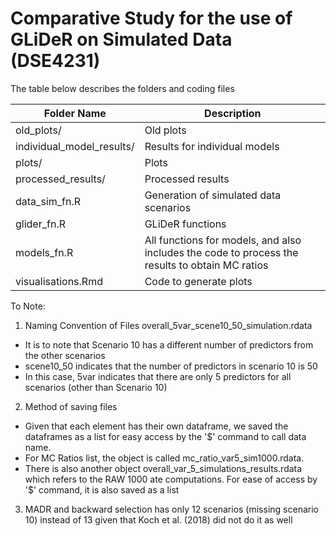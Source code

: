# Comparative Study for the use of GLiDeR on Simulated Data (DSE4231)

The table below describes the folders and coding files

| Folder Name | Description|
|-------------|------------|
|old_plots/|Old plots|
|individual_model_results/|Results for individual models|
|plots/|Plots |
|processed_results/|Processed results|
|data_sim_fn.R|Generation of simulated data scenarios|
|glider_fn.R|GLiDeR functions|
|models_fn.R|All functions for models, and also includes the code to process the results to obtain MC ratios|
|visualisations.Rmd|Code to generate plots|

To Note:
1) Naming Convention of Files
overall_5var_scene10_50_simulation.rdata
- It is to note that Scenario 10 has a different number of predictors from the other scenarios
- scene10_50 indicates that the number of predictors in scenario 10 is 50
- In this case, 5var indicates that there are only 5 predictors for all scenarios (other than Scenario 10)

2) Method of saving files
- Given that each element has their own dataframe, we saved the dataframes as a list for easy access by the '$' command to call data name.
- For MC Ratios list, the object is called mc_ratio_var5_sim1000.rdata.
- There is also another object overall_var_5_simulations_results.rdata which refers to the RAW 1000 ate computations. For ease of access by '$' command, it is also saved as a list

3) MADR and backward selection has only 12 scenarios (missing scenario 10) instead of 13 given that Koch et al. (2018) did not do it as well
